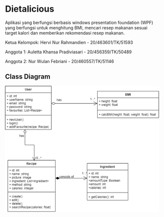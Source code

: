 

# Dietalicious
Aplikasi yang berfungsi berbasis windows presentation foundation (WPF) yang  berfungsi untuk menghitung BMI, mencari resep makanan sesuai target kalori dan memberikan rekomendasi resep makanan.

Ketua Kelompok: Hervi Nur Rahmandien - 20/463601/TK/51593

Anggota 1: Auletta Khansa Pradiviasari - 20/456359/TK/50489

Anggota 2: Nur Wulan Febriani - 20/460557/TK/51146

## Class Diagram
![ClassDiagram!](ClassDiagramDietalicious.png)
